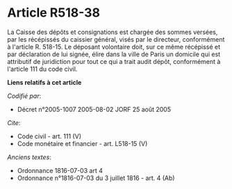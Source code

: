 # Article R518-38

La Caisse des dépôts et consignations est chargée des sommes versées, par les récépissés du caissier général, visés par le
directeur, conformément à l'article R. 518-15. Le déposant volontaire doit, sur ce même récépissé et par déclaration de lui
signée, élire dans la ville de Paris un domicile qui est attributif de juridiction pour tout ce qui a trait audit dépôt,
conformément à l'article 111 du code civil.

**Liens relatifs à cet article**

_Codifié par_:

  - Décret n°2005-1007 2005-08-02 JORF 25 août 2005

_Cite_:

  - Code civil - art. 111 (V)
  - Code monétaire et financier - art. L518-15 (V)

_Anciens textes_:

  - Ordonnance 1816-07-03 art 4
  - Ordonnance n°1816-07-03 du 3 juillet 1816 - art. 4 (Ab)
